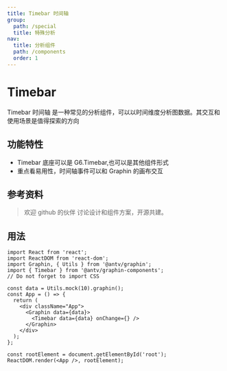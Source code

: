 ```yaml
---
title: Timebar 时间轴
group:
  path: /special
  title: 特殊分析
nav:
  title: 分析组件
  path: /components
  order: 1
---
```


# Timebar

Timebar 时间轴 是一种常见的分析组件，可以以时间维度分析图数据。其交互和使用场景是值得探索的方向

## 功能特性

- Timebar 底座可以是 G6.Timebar,也可以是其他组件形式
- 重点看易用性，时间轴事件可以和 Graphin 的画布交互

## 参考资料

> 欢迎 github 的伙伴 讨论设计和组件方案，开源共建。

## 用法

```tsx | pure
import React from 'react';
import ReactDOM from 'react-dom';
import Graphin, { Utils } from '@antv/graphin';
import { Timebar } from '@antv/graphin-components';
// Do not forget to import CSS

const data = Utils.mock(10).graphin();
const App = () => {
  return (
    <div className="App">
      <Graphin data={data}>
        <Timebar data={data} onChange={} />
      </Graphin>
    </div>
  );
};

const rootElement = document.getElementById('root');
ReactDOM.render(<App />, rootElement);
```
